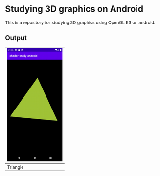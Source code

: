 # Studying 3D graphics on Android
This is a repository for studying 3D graphics using OpenGL ES on android.

## Output
|<img src="https://github.com/Komeyama/shader-study-android/blob/main/art/triangle.gif" width="180">|
|---|
|Triangle|
